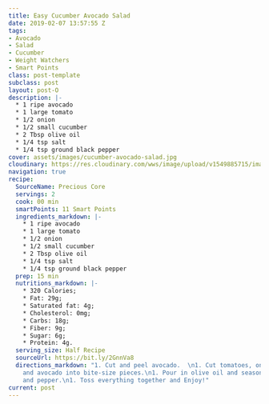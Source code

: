 ```yaml
---
title: Easy Cucumber Avocado Salad
date: 2019-02-07 13:57:55 Z
tags:
- Avocado
- Salad
- Cucumber
- Weight Watchers
- Smart Points
class: post-template
subclass: post
layout: post-O
description: |-
  * 1 ripe avocado
  * 1 large tomato
  * 1/2 onion
  * 1/2 small cucumber
  * 2 Tbsp olive oil
  * 1/4 tsp salt
  * 1/4 tsp ground black pepper
cover: assets/images/cucumber-avocado-salad.jpg
cloudinary: https://res.cloudinary.com/wws/image/upload/v1549885715/images/cucumber-avocado-salad.jpg
navigation: true
recipe:
  SourceName: Precious Core
  servings: 2
  cook: 00 min
  smartPoints: 11 Smart Points
  ingredients_markdown: |-
    * 1 ripe avocado
    * 1 large tomato
    * 1/2 onion
    * 1/2 small cucumber
    * 2 Tbsp olive oil
    * 1/4 tsp salt
    * 1/4 tsp ground black pepper
  prep: 15 min
  nutritions_markdown: |-
    * 320 Calories;
    * Fat: 29g;
    * Saturated fat: 4g;
    * Cholesterol: 0mg;
    * Carbs: 18g;
    * Fiber: 9g;
    * Sugar: 6g;
    * Protein: 4g.
  serving_size: Half Recipe
  sourceUrl: https://bit.ly/2GnnVa8
  directions_markdown: "1. Cut and peel avocado.  \n1. Cut tomatoes, onions, cucumber,
    and avocado into bite-size pieces.\n1. Pour in olive oil and season with salt
    and pepper.\n1. Toss everything together and Enjoy!"
current: post
---
```


